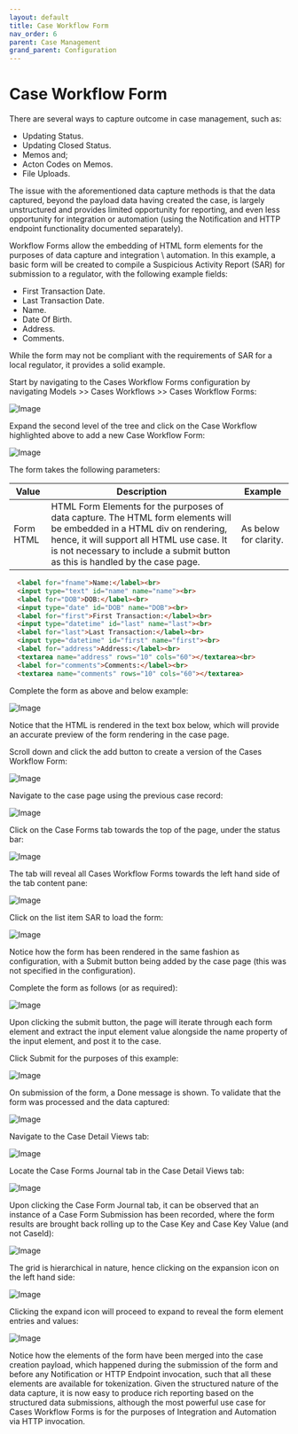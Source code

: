 ```yaml
---
layout: default
title: Case Workflow Form
nav_order: 6
parent: Case Management
grand_parent: Configuration
---
```


# Case Workflow Form
There are several ways to capture outcome in case management,  such as:

* Updating Status.
* Updating Closed Status.
* Memos and;
* Acton Codes on Memos.
* File Uploads.

The issue with the aforementioned data capture methods is that the data captured, beyond the payload data having created the case, is largely unstructured and provides limited opportunity for reporting,  and even less opportunity for integration or automation (using the Notification and HTTP endpoint functionality documented separately).

Workflow Forms allow the embedding of HTML form elements for the purposes of data capture and integration \ automation.  In this example,  a basic form will be created to compile a Suspicious Activity Report (SAR) for submission to a regulator,  with the following example fields:

* First Transaction Date.
* Last Transaction Date.
* Name.
* Date Of Birth.
* Address.
* Comments.

While the form may not be compliant with the requirements of SAR for a local regulator,  it provides a solid example.

Start by navigating to the Cases Workflow Forms configuration by navigating Models >> Cases Workflows >> Cases Workflow Forms:

![Image](TopOfTreeForCasesWorkflowsForm.png)

Expand the second level of the tree and click on the Case Workflow highlighted above to add a new Case Workflow Form:

![Image](EmptyCasesWorkflowForm.png)

The form takes the following parameters:

| Value     | Description                                                                                                                                                                                                                                             | Example               |
|-----------|---------------------------------------------------------------------------------------------------------------------------------------------------------------------------------------------------------------------------------------------------------|-----------------------|
| Form HTML | HTML Form Elements for the purposes of data capture. The HTML form elements will be embedded in a HTML div on rendering, hence,  it will support all HTML use case. It is not necessary to include a submit button as this is handled by the case page. | As below for clarity. |

```html
  <label for="fname">Name:</label><br>
  <input type="text" id="name" name="name"><br>
  <label for="DOB">DOB:</label><br>
  <input type="date" id="DOB" name="DOB"><br>
  <label for="first">First Transaction:</label><br>
  <input type="datetime" id="last" name="last"><br>
  <label for="last">Last Transaction:</label><br>
  <input type="datetime" id="first" name="first"><br>
  <label for="address">Address:</label><br>
  <textarea name="address" rows="10" cols="60"></textarea><br>
  <label for="comments">Comments:</label><br>
  <textarea name="comments" rows="10" cols="60"></textarea>
```

Complete the form as above and below example:

![Image](ExampleFormFields.png)

Notice that the HTML is rendered in the text box below,  which will provide an accurate preview of the form rendering in the case page.

Scroll down and click the add button to create a version of the Cases Workflow Form:

![Image](AddedVersionCasesWorkflowForm.png)

Navigate to the case page using the previous case record:

![Image](DefaultCasePage.png)

Click on the Case Forms tab towards the top of the page, under the status bar:

![Image](LocationOfCaseForms.png)

The tab will reveal all Cases Workflow Forms towards the left hand side of the tab content pane:

![Image](NewFormLocation.png)

Click on the list item SAR to load the form:

![Image](FormReadyForInput.png)

Notice how the form has been rendered in the same fashion as configuration,  with a Submit button being added by the case page (this was not specified in the configuration).

Complete the form as follows (or as required):

![Image](ExampleDataForForm.png)

Upon clicking the submit button,  the page will iterate through each form element and extract the input element value alongside the name property of the input element,  and post it to the case.

Click Submit for the purposes of this example:

![Image](LocationOfSubmitButton.png)

On submission of the form,  a Done message is shown.  To validate that the form was processed and the data captured:

![Image](DoneForm.png)

Navigate to the Case Detail Views tab:

![Image](LocationOfCaseDetailTab.png)

Locate the Case Forms Journal tab in the Case Detail Views tab:

![Image](LocationOfCaseDetailTab.png)

Upon clicking the Case Form Journal tab,  it can be observed that an instance of a Case Form Submission has been recorded, where the form results are brought back rolling up to the Case Key and Case Key Value (and not CaseId):

![Image](FormInstance.png)

The grid is hierarchical in nature,  hence clicking on the expansion icon on the left hand side:

![Image](ExpandFormJournal.png)

Clicking the expand icon will proceed to expand to reveal the form element entries and values:

![Image](DataCapturedByForm.png)

Notice how the elements of the form have been merged into the case creation payload,  which happened during the submission of the form and before any Notification or HTTP Endpoint invocation,  such that all these elements are available for tokenization.  Given the structured nature of the data capture,  it is now easy to produce rich reporting based on the structured data submissions,  although the most powerful use case for Cases Workflow Forms is for the purposes of Integration and Automation via HTTP invocation.